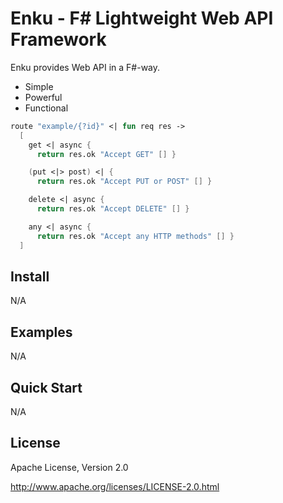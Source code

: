 # Enku - F# Lightweight Web API Framework

Enku provides Web API in a F#-way.

- Simple
- Powerful
- Functional

```fsharp
route "example/{?id}" <| fun req res -> 
  [ 
    get <| async {
      return res.ok "Accept GET" [] }

    (put <|> post) <| {
      return res.ok "Accept PUT or POST" [] }

    delete <| async {
      return res.ok "Accept DELETE" [] }

    any <| async {
      return res.ok "Accept any HTTP methods" [] }
  ]
```

## Install

N/A

## Examples

N/A

## Quick Start

N/A

## License

Apache License, Version 2.0

http://www.apache.org/licenses/LICENSE-2.0.html